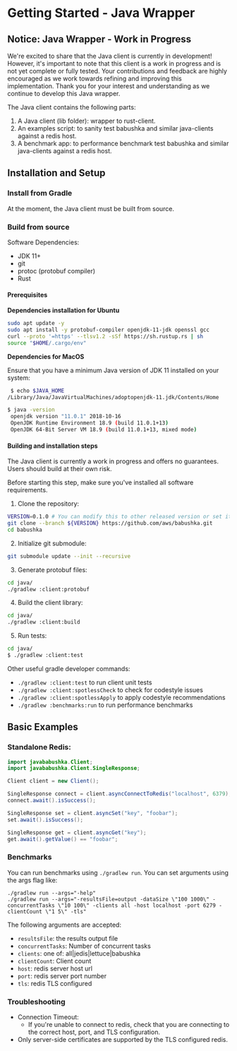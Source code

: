 # Getting Started - Java Wrapper

## Notice: Java Wrapper - Work in Progress

We're excited to share that the Java client is currently in development! However, it's important to note that this client
is a work in progress and is not yet complete or fully tested. Your contributions and feedback are highly encouraged as
we work towards refining and improving this implementation. Thank you for your interest and understanding as we continue
to develop this Java wrapper.

The Java client contains the following parts:

1. A Java client (lib folder): wrapper to rust-client.
2. An examples script: to sanity test babushka and similar java-clients against a redis host.
3. A benchmark app: to performance benchmark test babushka and similar java-clients against a redis host.

## Installation and Setup

### Install from Gradle

At the moment, the Java client must be built from source.

### Build from source

Software Dependencies:

- JDK 11+
- git
- protoc (protobuf compiler)
- Rust

#### Prerequisites

**Dependencies installation for Ubuntu**
```bash
sudo apt update -y
sudo apt install -y protobuf-compiler openjdk-11-jdk openssl gcc
curl --proto '=https' --tlsv1.2 -sSf https://sh.rustup.rs | sh
source "$HOME/.cargo/env"
```

**Dependencies for MacOS**

Ensure that you have a minimum Java version of JDK 11 installed on your system:
```bash
 $ echo $JAVA_HOME
/Library/Java/JavaVirtualMachines/adoptopenjdk-11.jdk/Contents/Home

$ java -version
 openjdk version "11.0.1" 2018-10-16
 OpenJDK Runtime Environment 18.9 (build 11.0.1+13)
 OpenJDK 64-Bit Server VM 18.9 (build 11.0.1+13, mixed mode)
```

#### Building and installation steps
The Java client is currently a work in progress and offers no guarantees. Users should build at their own risk.

Before starting this step, make sure you've installed all software requirements.
1. Clone the repository:
```bash
VERSION=0.1.0 # You can modify this to other released version or set it to "main" to get the unstable branch
git clone --branch ${VERSION} https://github.com/aws/babushka.git
cd babushka
```
2. Initialize git submodule:
```bash
git submodule update --init --recursive
```
3. Generate protobuf files:
```bash
cd java/
./gradlew :client:protobuf
```
4. Build the client library:
```bash
cd java/
./gradlew :client:build
```
5. Run tests:
```bash
cd java/
$ ./gradlew :client:test
```

Other useful gradle developer commands:
* `./gradlew :client:test` to run client unit tests
* `./gradlew :client:spotlessCheck` to check for codestyle issues
* `./gradlew :client:spotlessApply` to apply codestyle recommendations
* `./gradlew :benchmarks:run` to run performance benchmarks

## Basic Examples

### Standalone Redis:

```java
import javababushka.Client;
import javababushka.Client.SingleResponse;

Client client = new Client();

SingleResponse connect = client.asyncConnectToRedis("localhost", 6379);
connect.await().isSuccess();

SingleResponse set = client.asyncSet("key", "foobar");
set.await().isSuccess();

SingleResponse get = client.asyncGet("key");
get.await().getValue() == "foobar";
```

### Benchmarks

You can run benchmarks using `./gradlew run`. You can set arguments using the args flag like:

```shell
./gradlew run --args="-help"
./gradlew run --args="-resultsFile=output -dataSize \"100 1000\" -concurrentTasks \"10 100\" -clients all -host localhost -port 6279 -clientCount \"1 5\" -tls"
```

The following arguments are accepted: 
* `resultsFile`: the results output file
* `concurrentTasks`: Number of concurrent tasks
* `clients`: one of: all|jedis|lettuce|babushka
* `clientCount`: Client count
* `host`: redis server host url
* `port`: redis server port number
* `tls`: redis TLS configured

### Troubleshooting

* Connection Timeout: 
  * If you're unable to connect to redis, check that you are connecting to the correct host, port, and TLS configuration.
* Only server-side certificates are supported by the TLS configured redis.
